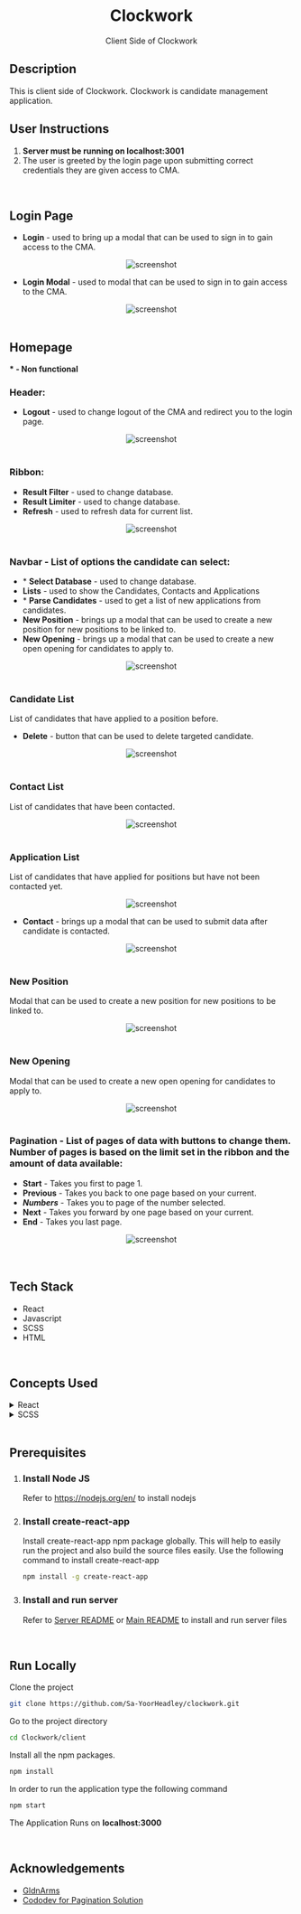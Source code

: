 <div align="center">

<h1>Clockwork</h1>
<p>Client Side of Clockwork</p>

</div>

## Description 
This is client side of Clockwork. Clockwork is candidate management application. 

## User Instructions
1. **Server must be running on localhost:3001**
2. The user is greeted by the login page upon submitting correct credentials they are given access to CMA. 

<br />

## Login Page
- **Login** - used to bring up a modal that can be used to sign in to gain access to the CMA.  

<div align="center"> 
  <img src="https://github.com/Sa-YoorHeadley/clockwork/blob/main/assets/loginpage/Preview-Login-Page.PNG?raw=true" alt="screenshot" />
</div>

- **Login Modal** - used to modal that can be used to sign in to gain access to the CMA. 
<div align="center"> 
  <img src="https://github.com/Sa-YoorHeadley/clockwork/blob/main/assets/loginpage/Preview-Login-Page-Modal.PNG?raw=true" alt="screenshot" />
</div>
<br />

## Homepage

**\* - Non functional**

### **Header**:
  - **Logout** - used to change logout of the CMA and redirect you to the login page. 
<div align="center"> 
  <img src="https://github.com/Sa-YoorHeadley/clockwork/blob/main/assets/homepage/Preview-Homepage-Header.PNG?raw=true" alt="screenshot" />
</div>
<br />

### **Ribbon**:
  - **Result Filter** - used to change database. 
  - **Result Limiter** - used to change database. 
  - **Refresh** - used to refresh data for current list. 
<div align="center"> 
  <img src="https://github.com/Sa-YoorHeadley/clockwork/blob/main/assets/homepage/Preview-Homepage-Ribbon.PNG?raw=true" alt="screenshot" />
</div>
<br />

### **Navbar** - List of options the candidate can select:
- \* **Select Database** - used to change database. 
- **Lists** - used to show the Candidates, Contacts and Applications
- \* **Parse Candidates** - used to get a list of new applications from candidates.
- **New Position** - brings up a modal that can be used to create a new position for new positions to be linked to.
- **New Opening** - brings up a modal that can be used to create a new open opening for candidates to apply to.
<div align="center"> 
  <img src="https://github.com/Sa-YoorHeadley/clockwork/blob/main/assets/homepage/Preview-Homepage-Navbar.PNG?raw=true" alt="screenshot" />
</div>
<br />

### **Candidate List**
List of candidates that have applied to a position before. 
- **Delete** - button that can be used to delete targeted candidate.
<div align="center"> 
  <img src="https://github.com/Sa-YoorHeadley/clockwork/blob/main/assets/homepage/Preview-Homepage-Candidate-List.PNG?raw=true" alt="screenshot" />
</div>
<br />

### **Contact List**
List of candidates that have been contacted. 
<div align="center"> 
  <img src="https://github.com/Sa-YoorHeadley/clockwork/blob/main/assets/homepage/Preview-Homepage-Contact-List.PNG?raw=true" alt="screenshot" />
</div>
<br />

### **Application List**
List of candidates that have applied for positions but have not been contacted yet. 
<div align="center"> 
  <img src="https://github.com/Sa-YoorHeadley/clockwork/blob/main/assets/homepage/Preview-Homepage-Application-List.PNG?raw=true" alt="screenshot" />
</div>

- **Contact** - brings up a modal that can be used to submit data after candidate is contacted.
<div align="center"> 
  <img src="https://github.com/Sa-YoorHeadley/clockwork/blob/main/assets/homepage/Preview-Homepage-Application-List-Contact.PNG?raw=true" alt="screenshot" />
</div>
<br />

### **New Position**
Modal that can be used to create a new position for new positions to be linked to. 
<div align="center"> 
  <img src="https://github.com/Sa-YoorHeadley/clockwork/blob/main/assets/homepage/Preview-Homepage-New-Position.PNG?raw=true" alt="screenshot" />
</div>
<br />

### **New Opening**
Modal that can be used to create a new open opening for candidates to apply to. 
<div align="center"> 
  <img src="https://github.com/Sa-YoorHeadley/clockwork/blob/main/assets/homepage/Preview-Homepage-New-Opening.PNG?raw=true" alt="screenshot" />
</div>
<br />


### **Pagination** - List of pages of data with buttons to change them. Number of pages is based on the limit set in the ribbon and the amount of data available:
- **Start** - Takes you first to page 1.
- **Previous** - Takes you back to one page based on your current.
- ***Numbers*** - Takes you to page of the number selected.
- **Next** - Takes you forward by one page based on your current.
- **End** - Takes you last page.
<div align="center"> 
  <img src="https://github.com/Sa-YoorHeadley/clockwork/blob/main/assets/homepage/Preview-Homepage-Pagination.PNG?raw=true" alt="screenshot" />
</div>
<br />

<br />

<!-- TechStack -->
## Tech Stack
  <ul>
    <li>React</li>
    <li>Javascript</li>
    <li>SCSS</li>
    <li>HTML</li>
  </ul>
 <br />

 ## Concepts Used
 <details>
 <summary>React</summary>
  <ul>
    <li>Fetching APIs using Axios, Reusable Components, Props, Conditional Rendering</li>
    <li>Data Manipulation (Filters, Mapping, Looping, Regular Expressions) and Display</li>
    <li>useState, useEffect, useRef, useCallback</li>
    <li>Class Toggling, Modals, Forms, Cards</li>
  </ul>
 </details>
 <details>
 <summary>SCSS</summary>
  <ul>
    <li>CSS Variables, Flexbox, Tables, Grid, Position</li>
    <li>Modal, Buttons, Cards, Animations</li>
  </ul>
 </details>

<br />

## Prerequisites

1. ### Install Node JS
    Refer to https://nodejs.org/en/ to install nodejs

2. ### Install create-react-app
    Install create-react-app npm package globally. This will help to easily run the project and also build the source files easily. Use the following command to install create-react-app

    ```bash
    npm install -g create-react-app
    ```

3. ### Install and run server
    Refer to [Server README](https://github.com/Sa-YoorHeadley/Clockwork/blob/main/server/README.md) or [Main README](https://github.com/Sa-YoorHeadley/Clockwork#readme) to install and run server files

<br />

<!-- Run Locally -->
## Run Locally

Clone the project

```bash
git clone https://github.com/Sa-YoorHeadley/clockwork.git
```

Go to the project directory

```bash
cd Clockwork/client
```

Install all the npm packages. 

```bash
npm install
```

In order to run the application type the following command

```bash
npm start
```

The Application Runs on **localhost:3000**

<br />

<!-- Acknowledgements -->
## Acknowledgements

- [GldnArms](https://github.com/GldnArms)
- [Cododev for Pagination Solution](https://www.youtube.com/watch?v=vP9fOEAlo74)